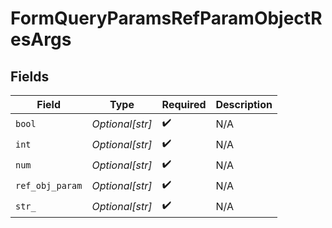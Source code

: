 # FormQueryParamsRefParamObjectResArgs


## Fields

| Field              | Type               | Required           | Description        |
| ------------------ | ------------------ | ------------------ | ------------------ |
| `bool`             | *Optional[str]*    | :heavy_check_mark: | N/A                |
| `int`              | *Optional[str]*    | :heavy_check_mark: | N/A                |
| `num`              | *Optional[str]*    | :heavy_check_mark: | N/A                |
| `ref_obj_param`    | *Optional[str]*    | :heavy_check_mark: | N/A                |
| `str_`             | *Optional[str]*    | :heavy_check_mark: | N/A                |